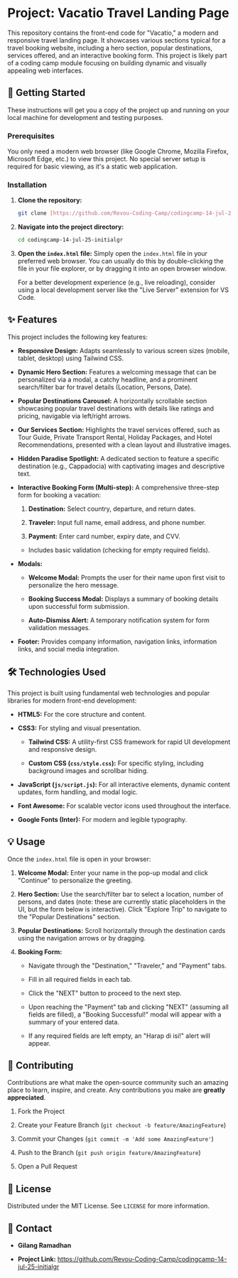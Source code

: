# Project: Vacatio Travel Landing Page

This repository contains the front-end code for "Vacatio," a modern and responsive travel landing page. It showcases various sections typical for a travel booking website, including a hero section, popular destinations, services offered, and an interactive booking form. This project is likely part of a coding camp module focusing on building dynamic and visually appealing web interfaces.

## 🚀 Getting Started

These instructions will get you a copy of the project up and running on your local machine for development and testing purposes.

### Prerequisites

You only need a modern web browser (like Google Chrome, Mozilla Firefox, Microsoft Edge, etc.) to view this project. No special server setup is required for basic viewing, as it's a static web application.

### Installation

1.  **Clone the repository:**
    ```bash
    git clone [https://github.com/Revou-Coding-Camp/codingcamp-14-jul-25-initialgr.git](https://github.com/Revou-Coding-Camp/codingcamp-14-jul-25-initialgr.git)
    ```
2.  **Navigate into the project directory:**
    ```bash
    cd codingcamp-14-jul-25-initialgr
    ```
3.  **Open the `index.html` file:**
    Simply open the `index.html` file in your preferred web browser. You can usually do this by double-clicking the file in your file explorer, or by dragging it into an open browser window.

    For a better development experience (e.g., live reloading), consider using a local development server like the "Live Server" extension for VS Code.

## ✨ Features

This project includes the following key features:

* **Responsive Design:** Adapts seamlessly to various screen sizes (mobile, tablet, desktop) using Tailwind CSS.

* **Dynamic Hero Section:** Features a welcoming message that can be personalized via a modal, a catchy headline, and a prominent search/filter bar for travel details (Location, Persons, Date).

* **Popular Destinations Carousel:** A horizontally scrollable section showcasing popular travel destinations with details like ratings and pricing, navigable via left/right arrows.

* **Our Services Section:** Highlights the travel services offered, such as Tour Guide, Private Transport Rental, Holiday Packages, and Hotel Recommendations, presented with a clean layout and illustrative images.

* **Hidden Paradise Spotlight:** A dedicated section to feature a specific destination (e.g., Cappadocia) with captivating images and descriptive text.

* **Interactive Booking Form (Multi-step):** A comprehensive three-step form for booking a vacation:

    1.  **Destination:** Select country, departure, and return dates.

    2.  **Traveler:** Input full name, email address, and phone number.

    3.  **Payment:** Enter card number, expiry date, and CVV.

    * Includes basic validation (checking for empty required fields).

* **Modals:**

    * **Welcome Modal:** Prompts the user for their name upon first visit to personalize the hero message.

    * **Booking Success Modal:** Displays a summary of booking details upon successful form submission.

    * **Auto-Dismiss Alert:** A temporary notification system for form validation messages.

* **Footer:** Provides company information, navigation links, information links, and social media integration.

## 🛠️ Technologies Used

This project is built using fundamental web technologies and popular libraries for modern front-end development:

* **HTML5:** For the core structure and content.

* **CSS3:** For styling and visual presentation.

    * **Tailwind CSS:** A utility-first CSS framework for rapid UI development and responsive design.

    * **Custom CSS (`css/style.css`):** For specific styling, including background images and scrollbar hiding.

* **JavaScript (`js/script.js`):** For all interactive elements, dynamic content updates, form handling, and modal logic.

* **Font Awesome:** For scalable vector icons used throughout the interface.

* **Google Fonts (Inter):** For modern and legible typography.

## 💡 Usage

Once the `index.html` file is open in your browser:

1.  **Welcome Modal:** Enter your name in the pop-up modal and click "Continue" to personalize the greeting.

2.  **Hero Section:** Use the search/filter bar to select a location, number of persons, and dates (note: these are currently static placeholders in the UI, but the form below is interactive). Click "Explore Trip" to navigate to the "Popular Destinations" section.

3.  **Popular Destinations:** Scroll horizontally through the destination cards using the navigation arrows or by dragging.

4.  **Booking Form:**

    * Navigate through the "Destination," "Traveler," and "Payment" tabs.

    * Fill in all required fields in each tab.

    * Click the "NEXT" button to proceed to the next step.

    * Upon reaching the "Payment" tab and clicking "NEXT" (assuming all fields are filled), a "Booking Successful!" modal will appear with a summary of your entered data.

    * If any required fields are left empty, an "Harap di isi!" alert will appear.

## 🤝 Contributing

Contributions are what make the open-source community such an amazing place to learn, inspire, and create. Any contributions you make are **greatly appreciated**.

1.  Fork the Project

2.  Create your Feature Branch (`git checkout -b feature/AmazingFeature`)

3.  Commit your Changes (`git commit -m 'Add some AmazingFeature'`)

4.  Push to the Branch (`git push origin feature/AmazingFeature`)

5.  Open a Pull Request

## 📄 License

Distributed under the MIT License. See `LICENSE` for more information.

## 📧 Contact

* **Gilang Ramadhan** 

* **Project Link:** <https://github.com/Revou-Coding-Camp/codingcamp-14-jul-25-initialgr>
